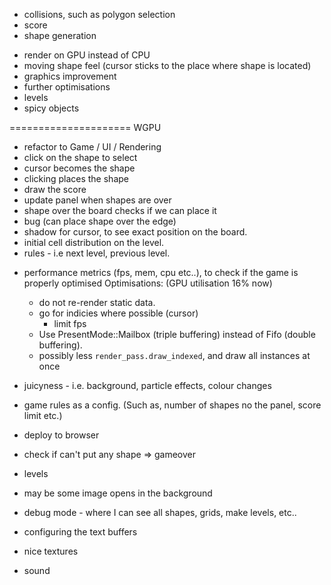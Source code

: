 + collisions, such as polygon selection
+ score
+ shape generation
- render on GPU instead of CPU
- moving shape feel (cursor sticks to the place where shape is located)
- graphics improvement
- further optimisations
- levels
- spicy objects




===================== WGPU
+ refactor to Game / UI / Rendering
+ click on the shape to select
+ cursor becomes the shape
+ clicking places the shape
+ draw the score
+ update panel when shapes are over
+ shape over the board checks if we can place it
+ bug (can place shape over the edge)
+ shadow for cursor, to see exact position on the board.
+ initial cell distribution on the level.
+ rules - i.e next level, previous level.


- performance metrics (fps, mem, cpu etc..), to check if the game is properly optimised
Optimisations: (GPU utilisation 16% now)
    - do not re-render static data.
    - go for indicies where possible (cursor)
      + limit fps
    - Use PresentMode::Mailbox (triple buffering) instead of Fifo (double buffering).
    - possibly less `render_pass.draw_indexed`, and draw all instances at once
       


- juicyness - i.e. background, particle effects, colour changes
- game rules as a config. (Such as, number of shapes no the panel, score limit etc.)
- deploy to browser
- check if can't put any shape => gameover

- levels
- may be some image opens in the background
- debug mode - where I can see all shapes, grids, make levels, etc..
- configuring the text buffers
- nice textures
- sound

